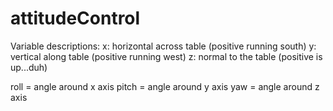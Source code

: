 # attitudeControl
Variable descriptions:
x: horizontal across table (positive running south)
y: vertical along table (positive running west)
z: normal to the table (positive is up...duh)

roll = angle around x axis
pitch = angle around y axis
yaw = angle around z axis
